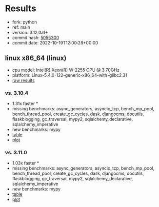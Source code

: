 # Results

- fork: python
- ref: main
- version: 3.12.0a1+
- commit hash: [5055300](https://github.com/python/cpython/commit/5055300)
- commit date: 2022-10-19T12:00:28+00:00

## linux x86_64 (linux)

- cpu model: Intel(R) Xeon(R) W-2255 CPU @ 3.70GHz
- platform: Linux-5.4.0-122-generic-x86_64-with-glibc2.31
- [raw results](bm-20221019-linux-x86_64-python-main-3.12.0a1%2B-5055300.json)

### vs. 3.10.4

- 1.31x faster \*
- missing benchmarks: async_generators, asyncio_tcp, bench_mp_pool, bench_thread_pool, create_gc_cycles, dask, djangocms, docutils, flaskblogging, gc_traversal, mypy2, sqlalchemy_declarative, sqlalchemy_imperative
- new benchmarks: mypy
- [table](bm-20221019-linux-x86_64-python-main-3.12.0a1%2B-5055300-vs-3.10.4.md)
- [plot](bm-20221019-linux-x86_64-python-main-3.12.0a1%2B-5055300-vs-3.10.4.png)

### vs. 3.11.0

- 1.03x faster \*
- missing benchmarks: async_generators, asyncio_tcp, bench_mp_pool, bench_thread_pool, create_gc_cycles, dask, djangocms, docutils, flaskblogging, gc_traversal, mypy2, sqlalchemy_declarative, sqlalchemy_imperative
- new benchmarks: mypy
- [table](bm-20221019-linux-x86_64-python-main-3.12.0a1%2B-5055300-vs-3.11.0.md)
- [plot](bm-20221019-linux-x86_64-python-main-3.12.0a1%2B-5055300-vs-3.11.0.png)

